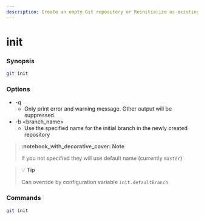 ```yaml
---
description: Create an empty Git repository or Reinitialize as existing.
---
```


# init

### Synopsis

```bash
git init
```

### Options

* \-q&#x20;
  * Only print error and warning message. Other output will be suppressed.
* \-b \<branch\_name>
  * Use the specified name for the initial branch in the newly created repository

> ****:notebook\_with\_decorative\_cover:** Note**
>
> If you not specified they will use default name (currently `master`)

> :bulb: **Tip**
>
> Can override by configuration variable `init.defaultBranch`

### Commands

```bash
git init
```

